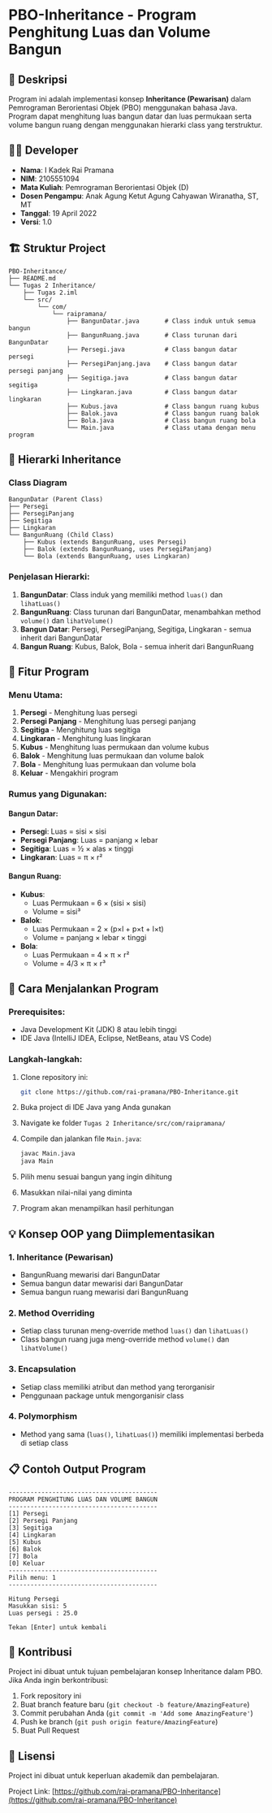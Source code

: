 # PBO-Inheritance - Program Penghitung Luas dan Volume Bangun

## 📖 Deskripsi

Program ini adalah implementasi konsep **Inheritance (Pewarisan)** dalam Pemrograman Berorientasi Objek (PBO) menggunakan bahasa Java. Program dapat menghitung luas bangun datar dan luas permukaan serta volume bangun ruang dengan menggunakan hierarki class yang terstruktur.

## 👨‍💻 Developer

-   **Nama**: I Kadek Rai Pramana
-   **NIM**: 2105551094
-   **Mata Kuliah**: Pemrograman Berorientasi Objek (D)
-   **Dosen Pengampu**: Anak Agung Ketut Agung Cahyawan Wiranatha, ST, MT
-   **Tanggal**: 19 April 2022
-   **Versi**: 1.0

## 🏗️ Struktur Project

```
PBO-Inheritance/
├── README.md
└── Tugas 2 Inheritance/
    ├── Tugas 2.iml
    └── src/
        └── com/
            └── raipramana/
                ├── BangunDatar.java       # Class induk untuk semua bangun
                ├── BangunRuang.java       # Class turunan dari BangunDatar
                ├── Persegi.java           # Class bangun datar persegi
                ├── PersegiPanjang.java    # Class bangun datar persegi panjang
                ├── Segitiga.java          # Class bangun datar segitiga
                ├── Lingkaran.java         # Class bangun datar lingkaran
                ├── Kubus.java             # Class bangun ruang kubus
                ├── Balok.java             # Class bangun ruang balok
                ├── Bola.java              # Class bangun ruang bola
                └── Main.java              # Class utama dengan menu program
```

## 🔗 Hierarki Inheritance

### Class Diagram

```
BangunDatar (Parent Class)
├── Persegi
├── PersegiPanjang
├── Segitiga
├── Lingkaran
└── BangunRuang (Child Class)
    ├── Kubus (extends BangunRuang, uses Persegi)
    ├── Balok (extends BangunRuang, uses PersegiPanjang)
    └── Bola (extends BangunRuang, uses Lingkaran)
```

### Penjelasan Hierarki:

1. **BangunDatar**: Class induk yang memiliki method `luas()` dan `lihatLuas()`
2. **BangunRuang**: Class turunan dari BangunDatar, menambahkan method `volume()` dan `lihatVolume()`
3. **Bangun Datar**: Persegi, PersegiPanjang, Segitiga, Lingkaran - semua inherit dari BangunDatar
4. **Bangun Ruang**: Kubus, Balok, Bola - semua inherit dari BangunRuang

## 🎯 Fitur Program

### Menu Utama:

1. **Persegi** - Menghitung luas persegi
2. **Persegi Panjang** - Menghitung luas persegi panjang
3. **Segitiga** - Menghitung luas segitiga
4. **Lingkaran** - Menghitung luas lingkaran
5. **Kubus** - Menghitung luas permukaan dan volume kubus
6. **Balok** - Menghitung luas permukaan dan volume balok
7. **Bola** - Menghitung luas permukaan dan volume bola
8. **Keluar** - Mengakhiri program

### Rumus yang Digunakan:

#### Bangun Datar:

-   **Persegi**: Luas = sisi × sisi
-   **Persegi Panjang**: Luas = panjang × lebar
-   **Segitiga**: Luas = ½ × alas × tinggi
-   **Lingkaran**: Luas = π × r²

#### Bangun Ruang:

-   **Kubus**:
    -   Luas Permukaan = 6 × (sisi × sisi)
    -   Volume = sisi³
-   **Balok**:
    -   Luas Permukaan = 2 × (p×l + p×t + l×t)
    -   Volume = panjang × lebar × tinggi
-   **Bola**:
    -   Luas Permukaan = 4 × π × r²
    -   Volume = 4/3 × π × r³

## 🚀 Cara Menjalankan Program

### Prerequisites:

-   Java Development Kit (JDK) 8 atau lebih tinggi
-   IDE Java (IntelliJ IDEA, Eclipse, NetBeans, atau VS Code)

### Langkah-langkah:

1. Clone repository ini:

    ```bash
    git clone https://github.com/rai-pramana/PBO-Inheritance.git
    ```

2. Buka project di IDE Java yang Anda gunakan

3. Navigate ke folder `Tugas 2 Inheritance/src/com/raipramana/`

4. Compile dan jalankan file `Main.java`:

    ```bash
    javac Main.java
    java Main
    ```

5. Pilih menu sesuai bangun yang ingin dihitung

6. Masukkan nilai-nilai yang diminta

7. Program akan menampilkan hasil perhitungan

## 💡 Konsep OOP yang Diimplementasikan

### 1. **Inheritance (Pewarisan)**

-   BangunRuang mewarisi dari BangunDatar
-   Semua bangun datar mewarisi dari BangunDatar
-   Semua bangun ruang mewarisi dari BangunRuang

### 2. **Method Overriding**

-   Setiap class turunan meng-override method `luas()` dan `lihatLuas()`
-   Class bangun ruang juga meng-override method `volume()` dan `lihatVolume()`

### 3. **Encapsulation**

-   Setiap class memiliki atribut dan method yang terorganisir
-   Penggunaan package untuk mengorganisir class

### 4. **Polymorphism**

-   Method yang sama (`luas()`, `lihatLuas()`) memiliki implementasi berbeda di setiap class

## 📋 Contoh Output Program

```
-----------------------------------------
PROGRAM PENGHITUNG LUAS DAN VOLUME BANGUN
-----------------------------------------
[1] Persegi
[2] Persegi Panjang
[3] Segitiga
[4] Lingkaran
[5] Kubus
[6] Balok
[7] Bola
[0] Keluar
-----------------------------------------
Pilih menu: 1
-----------------------------------------

Hitung Persegi
Masukkan sisi: 5
Luas persegi : 25.0

Tekan [Enter] untuk kembali
```

## 🤝 Kontribusi

Project ini dibuat untuk tujuan pembelajaran konsep Inheritance dalam PBO. Jika Anda ingin berkontribusi:

1. Fork repository ini
2. Buat branch feature baru (`git checkout -b feature/AmazingFeature`)
3. Commit perubahan Anda (`git commit -m 'Add some AmazingFeature'`)
4. Push ke branch (`git push origin feature/AmazingFeature`)
5. Buat Pull Request

## 📝 Lisensi

Project ini dibuat untuk keperluan akademik dan pembelajaran.

Project Link: [https://github.com/rai-pramana/PBO-Inheritance](https://github.com/rai-pramana/PBO-Inheritance)
